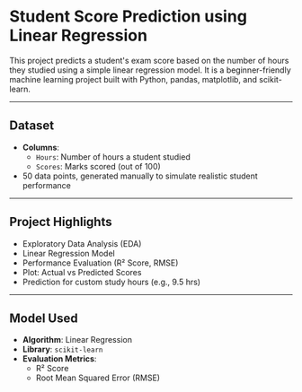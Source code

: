 # Student Score Prediction using Linear Regression

This project predicts a student's exam score based on the number of hours they studied using a simple linear regression model. It is a beginner-friendly machine learning project built with Python, pandas, matplotlib, and scikit-learn.

---
## Dataset

- **Columns**:
  - `Hours`: Number of hours a student studied
  - `Scores`: Marks scored (out of 100)
- 50 data points, generated manually to simulate realistic student performance

---
## Project Highlights

- Exploratory Data Analysis (EDA)
- Linear Regression Model
- Performance Evaluation (R² Score, RMSE)
- Plot: Actual vs Predicted Scores
- Prediction for custom study hours (e.g., 9.5 hrs)

---
## Model Used

- **Algorithm**: Linear Regression
- **Library**: `scikit-learn`
- **Evaluation Metrics**:
  - R² Score
  - Root Mean Squared Error (RMSE)

